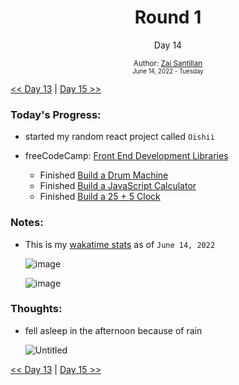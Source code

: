 <div align="center">
  <h1>Round 1</h1>
  <p>Day 14</p>

  <sub>
    Author: <a href="https://github.com/plskz" target="_blank">Zai Santillan</a>
    <br>
    <small>June 14, 2022 - Tuesday</small>
  </sub>
</div>

[<< Day 13](day013.md) | [Day 15 >>](day015.md)

### Today's Progress:

- started my random react project called `Oishii`
- freeCodeCamp: [Front End Development Libraries](https://www.freecodecamp.org/learn/front-end-development-libraries/)

  - Finished [Build a Drum Machine](https://www.freecodecamp.org/learn/front-end-development-libraries/front-end-development-libraries-projects/build-a-drum-machine)
  - Finished [Build a JavaScript Calculator](https://www.freecodecamp.org/learn/front-end-development-libraries/front-end-development-libraries-projects/build-a-javascript-calculator)
  - Finished [Build a 25 + 5 Clock](https://www.freecodecamp.org/learn/front-end-development-libraries/front-end-development-libraries-projects/build-a-25--5-clock)

### Notes:

- This is my [wakatime stats](https://wakatime.com/@plskz) as of `June 14, 2022`

  ![image](https://user-images.githubusercontent.com/57343545/173764240-038297cd-8587-40c0-bc2f-8e28f0a36653.png)

  ![image](https://user-images.githubusercontent.com/57343545/173764383-16d469fd-412d-418d-87db-b02635b14e77.png)

### Thoughts:

- fell asleep in the afternoon because of rain

  ![Untitled](https://user-images.githubusercontent.com/57343545/173625838-e2169dc1-6695-4083-8424-6258829e6cb3.png)

[<< Day 13](day013.md) | [Day 15 >>](day015.md)
